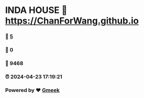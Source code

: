 # INDA HOUSE :link: https://ChanForWang.github.io 
### :page_facing_up: [5](https://ChanForWang.github.io/tag.html) 
### :speech_balloon: 0 
### :hibiscus: 9468 
### :alarm_clock: 2024-04-23 17:19:21 
### Powered by :heart: [Gmeek](https://github.com/Meekdai/Gmeek)
